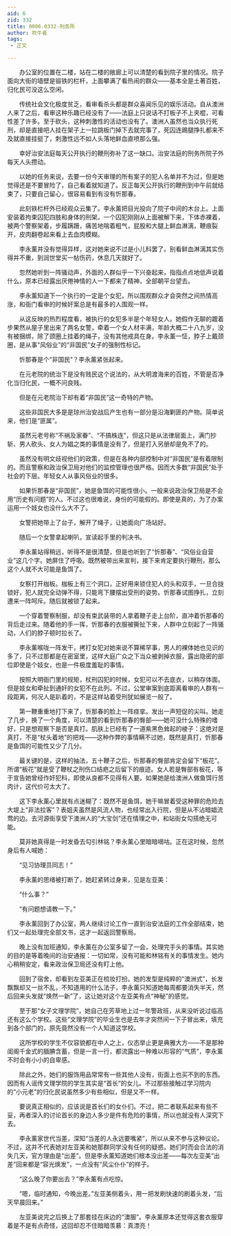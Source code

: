 ```yaml
---
aid: 6
zid: 332
title: 0006.0332-刑务所
author: 吹牛者
tags: 
 - 正文

---
```




　　办公室的位置在二楼，站在二楼的敞廊上可以清楚的看到院子里的情况。院子面向大街的墙壁是锻铁的栏杆，上面攀满了看热闹的群众——基本全是土著百姓，归化民可没这么空闲。

　　传统社会文化极度贫乏，看审看杀头都是群众喜闻乐见的娱乐活动。自从澳洲人来了之后，看审这种乐趣已经没有了——法庭上只说话不打板子不上夹棍，可看性差了许多。至于砍头，这种刺激性的活动也没有了。澳洲人虽然也当众执行死刑，却是直接吧人挂在架子上一拉跳板门掉下去就完事了，死囚连踢腿挣扎都来不及就直接挂挺了，刺激性远不如人头落地鲜血直喷那么强。

　　幸好治安法庭每天公开执行的鞭刑弥补了这一缺口。治安法庭的刑务所院子外每天人头攒动。

　　以她的任务来说，去要一份今天审理的所有案子的犯人名单并不为过，但是她觉得还是不要冒险了，自己看着就知道了。反正每天公开执行的鞭刑到中午前就结束了，只要自己留心，很容易看到有没有忻那春。

　　此刻铁栏杆外已经观众云集了。李永薰把目光投向了院子中间的木台上。上面安装着拘束囚犯四肢和身体的刑架。一个囚犯刚刚从上面被解下来，下体赤裸着，被两个警察架着，步履蹒跚，痛苦地喘着粗气，屁股和大腿上鲜血淋漓，鞭痕裂开，皮肉翻卷起来看上去血肉模糊。

　　李永薰并没有觉得异样，这对她来说不过是小儿科罢了。别看鲜血淋漓其实伤得并不重，到润世堂买一帖伤药，休息几天就好了。

　　忽然她听到一阵骚动声，外面的人群似乎一下兴奋起来，指指点点地低声说着什么，原本已经露出厌倦神情的人一下都来了精神，全部朝平台望去。

　　李永薰知道下一个执行的一定是个女犯，所以围观群众才会突然之间热情高涨，和衙门看审的时候奸案总是有最多的人围观一样。

　　从这反映的热烈程度看，被执行的女犯多半是个年轻女人。她假作无聊的踱着步果然从屋子里出来了两名女警，牵着一个女人材丰满，年龄大概二十八九岁，没有被捆绑，除了颈圈上挂着的绳子，没有其他戒具在身。李永薰一怔，脖子上戴颈圈，是从事“风俗业”的“非国民”女子的强制性标记。

　　忻那春是个“非国民”？李永薰紧张起来。

　　在元老院的统治下是没有贱民这个说法的，从大明渡海来的百姓，不管是否净化当归化民，一概不问良贱。

　　但是在元老院治下却有着“非国民”这一奇特的产物。

　　这些非国民大多是是琼州治安战后产生也有一部分是沿海剿匪的产物。简单说来，他们是“匪属”。

　　虽然元老号称“不祸及家眷”、“不搞株连”，但这只是从法律层面上，满门抄斩、男人砍头、女人为娼之类的事情是没有了，但是打入另册却是免不了的。

　　虽然没有明文歧视他们的政策，但是在各种内部控制中对“非国民”是有着限制的。而且警察和政治保卫局对他们的监控管理也很严格。因而大多数“非国民”处于社会的下层。年轻女人从事风俗业的很多。

　　如果忻那春是“非国民”，她是鱼饵的可能性很小。一般来说政治保卫局是不会用“历史有问题”的人。不过这也很难说，身份的可能假的。即使是真的，为了办案运用一个妓女也没什么大不了。

　　女警把她带上了台子，解开了绳子，让她面向广场站好。

　　随后一个女警拿起喇叭，宣读起手里的判决书。

　　李永薰站得稍远，听得不是很清楚，但是也听到了“忻那春”、“风俗业自营业”这几个字。她屏住了呼吸。既然被带出来宣判，接下来肯定要执行鞭刑，那么这个人就不大可能是鱼饵了。

　　女察打开枷板。枷板上有三个洞口，正好用来锁住犯人的头和双手，一旦合拢锁好，犯人就完全动弹不得，只能弯下腰摆出受刑的姿势。忻那春试图挣扎，立刻遭来一阵呵斥。随后就被锁了起来。

　　一个穿着警察制服，却没有束武装带的人拿着鞭子走上台阶，直冲着忻那春的背后走过来。随着他的手一挥，忻那春的衣服被撕扯下来，人群中立刻起了一阵骚动，人们的脖子顿时拉长了。

　　李永薰喉咙一阵发干，拷打女犯对她来说不算稀罕事，男人的裸体她也见识的多了，只不过那都是在密室里，这样大庭广众之下当众被剥掉衣服，露出隐密的部位即使是个妓女，也是一件极度羞耻的事情。

　　按照大明衙门里的规矩，杖刑囚犯的时候，女犯可以不去底衣，以稍存体面。但是妓女和牵扯到通奸的女犯不在此列。不过，公堂审案到底距离看审的人群有一段距离，何况人是趴着的，不是这样站着受刑犹如展览一般了。

　　第一鞭重重地打下来了，忻那春的脸上一阵痉挛。发出一声短促的尖叫。她走了几步，换了一个角度，可以清楚的看到忻那春的臀部——她可没什么特殊的嗜好，只是想观察下是否是真打。肌肤上已经有了一道紫黑色耸起的棱子：这绝对是真打，不是“杖头着地”的把戏——这种作弊的事情瞒不过她，既然是真打，忻那春是鱼饵的可能性又少了几分。

　　最关键的是，这样的抽法，五十鞭子之后，忻那春的臀部肯定会留下“板花”。所谓“板花”就是受了鞭杖之刑伤口结疤之后留下的痕迹。女人若是臀部有板花，等于宣告她曾经作奸犯科，即使从良都不见得有人要。如果她是给澳洲人做鱼饵行苦肉计，这代价可太大了。

　　这下李永薰心里就有点迷糊了：既然不是鱼饵，她干嘛冒着受这种罪的危险去大堤上“非法拉客”？表姐夫虽然是风流人物，也经常出入行院，但是从不沾暗娼流莺的边。去河源街享受下澳洲人的“大宝剑”还在情理之中，和站街女勾搭绝无可能。

　　莫非她真得是一时发昏去勾引林铭？李永薰心里暗暗嘀咕。正在这时候，忽然身后有人喊她：

　　“见习协理员同志！”

　　李永薰的思绪被打断了，她赶紧转过身来，见是左亚美：

　　“什么事？”

　　“有问题想请教一下。”

　　李永薰回到了办公室，两人继续讨论工作一直到治安法庭的工作全部结束，她们又一起处理完全部文书，这才一起返回警察局。

　　晚上没有加班通知，李永薰在办公室多留了一会，处理完手头的事情。其实她的目的是等着晚间的治安通报：一切如常，没有可能和林铭有关的事情发生。她内心稍稍安定，看来政治保卫局还没有盯上他。

　　回到了宿舍，却看到左亚美正在梳妆打扮。她的发型是纯粹的“澳洲式”，长发飘飘却又一丝不乱，不知道用的什么法子，李永薰只知道她每周都要消失半天，然后回来头发就“焕然一新”了，这让她对这个左亚美有点“神秘”的感觉。

　　至于那“女子文理学院”，她自己在芳草地上过一年警政班，从来没听说过临高还有这么个学校。这些“文理学院”的毕业生也是去年才突然间一下子冒出来，填充到各个部门的，原先竟然没有一个人知道这学校。

　　这所学校的学生不仅容貌都在中人之上，仪态举止更是典雅大方——不是那种闺阁千金式的腼腆含蓄，但是一言一行，都流露出一种难以形容的“气质”，李永薰不时会有小小的自卑感。

　　除此之外，她们的服饰用品常常有一些其他人没有，街面上也买不到的东西。因而有人谣传文理学院的学生其实是“首长”的女儿。不过那些接触过学习院内的“小元老”的归化民说虽然多少有些相似，但是又不一样。

　　要说真正相似的，应该说是首长们的女仆们。不过，把二者联系起来有些不妥，再者深入的讨论首长的身边人多少是件有危险的事情，所以也就没有人深究下去。

　　李永薰家世代当差，深知“当差的人永远要嘴紧”，所以从来不参与这种议论。不过，这并不代表她对左亚美和她那群同学没有任何的疑惑。她们时而会合法的消失几天，官方理由是“出差”。但是李永薰知道她们根本没出差——每次左亚美“出差”回来都是“容光焕发”，一点没有“风尘仆仆”的样子。

　　“这么晚了你要出去？”李永薰有点吃惊。

　　“嗯，临时通知，今晚出差。”左亚美侧着头，用一把发刷快速的刷着头发，“后天早晨回来。”

　　左亚美说完之后换上了那套挂在床边的“澳服”。李永薰原本还觉得这套衣服穿着是不是有点奇怪，这回却忍不住暗暗羡慕：真漂亮！


